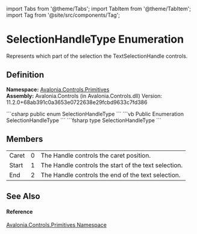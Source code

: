 import Tabs from '@theme/Tabs'; 
import TabItem from '@theme/TabItem'; 
import Tag from '@site/src/components/Tag'; 

# SelectionHandleType Enumeration


Represents which part of the selection the TextSelectionHandle controls.



## Definition
**Namespace:** <a href="N_Avalonia_Controls_Primitives">Avalonia.Controls.Primitives</a>  
**Assembly:** Avalonia.Controls (in Avalonia.Controls.dll) Version: 11.2.0+68ab391c0a3653e0722638e29fcbd9633c7fd386

<Tabs groupId="api-code-preview">
<TabItem value="csharp" label="C#">
```csharp
public enum SelectionHandleType
```
</TabItem>
<TabItem value="vb" label="VB">
```vb
Public Enumeration SelectionHandleType
```
</TabItem>
<TabItem value="fsharp" label="F#">
```fsharp
type SelectionHandleType
```
</TabItem>
</Tabs>



## Members
<table>
<tr>
<td>Caret</td>
<td>0</td>
<td>The Handle controls the caret position.</td>
</tr>
<tr>
<td>Start</td>
<td>1</td>
<td>The Handle controls the start of the text selection.</td>
</tr>
<tr>
<td>End</td>
<td>2</td>
<td>The Handle controls the end of the text selection.</td>
</tr>
</table>

## See Also


#### Reference
<a href="N_Avalonia_Controls_Primitives">Avalonia.Controls.Primitives Namespace</a>  
